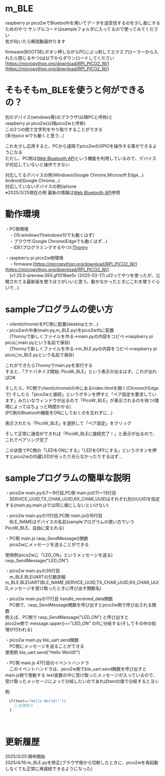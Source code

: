# m_BLE
raspberry pi pico2wでBluetoothを用いてデータを送受信するのを少し楽にするためのやつ
サンプルコードはsampleフォルダに入ってるので使ってみてください  
気が向いたら解説動画作ります  

firmware(BOOTSELボタン押しながらPCにぶっ刺してエクスプローラーから入れたら閉じるやつ)は以下からダウンロードしてください
[https://micropython.org/download/RPI_PICO2_W/](https://micropython.org/download/RPI_PICO2_W/)


# そもそもm_BLEを使うと何ができるの？
別のデバイス(windows等)のブラウザ(以降PCと呼称)と  
raspberry pi pico2w(以降pico2wと呼称)  
この2つの間で文字列をやり取りすることができる  
(多分pico wでも動くと思う...)  

これを少し応用すると、PCから遠隔でpico2wのGPIOを操作する等ができるようになる  
ただし、PC側は[Web Bluetooth API](https://developer.mozilla.org/en-US/docs/Web/API/Web_Bluetooth_API)という機能を利用しているので、デバイスが対応していないと操作できない  

対応してるデバイスの例)Windows(Google Chrome,Microsoft Edge...) Android(Google Chrome...)  
対応していないデバイスの例)iphone  
※2025/3/25現在の例 最新の情報は[Web Bluetooth API](https://developer.mozilla.org/en-US/docs/Web/API/Web_Bluetooth_API)参照  


# 動作環境
・PC側環境  
　・OS:windows11(windows10でも動くはず)  
 　・ブラウザ:Google Chrome(Edgeでも動くはず...)  
  　・IDE(プログラミングするやつ):[Thonny](https://thonny.org/)

・raspberry pi pico2w側環境  
　・firmware:[https://micropython.org/download/RPI_PICO2_W/](https://micropython.org/download/RPI_PICO2_W/)    
 　(v1.25.0-preview.393.gf1018ee5c (2025-03-17).uf2ってやつを使ったが、公開されてる最新版を使うほうがいいと思う。動かなかったときにこれを使うぐらいで...)  

# sampleプログラムの使い方
・client(chrome)をPC側に配置(desktopとか...)  
・pico2wの中身(main.py,m_BLE.py)をpico2w内に配置  
　(Thonnyで新しくファイルを作る→main.pyの内容をコピペ→raspberry pi picoにmain.pyという名前で保存)  
　(Thonnyで新しくファイルを作る→m_BLE.pyの内容をコピペ→raspberry pi picoにm_BLE.pyという名前で保存)  

これができたらThonnyでmain.pyを実行する  
すると、「アドバタイズ開始: PicoW_BLE」という表示が出るはず。これが出ればOK  

そしたら、PC側でclient(chrome)の中にあるindex.htmlを開く(ChromeかEdgeで)
そしたら「pico2wと接続」というボタンを押すと「ペア設定を要求しています」みたいなウィンドウが出るので「PicoW_BLE」が表示されるのを待つ(環境によってはちょっと時間かかる)  
(PC側のBluetooth機能をONにしておくのを忘れずに...)  
  
表示されたら「PicoW_BLE」を選択して「ペア設定」をクリック  
  
そして正常に通信ができれば「PicoW_BLEに接続完了！」と表示が出るので、これでペアリング完了  

この状態でPC側の「LEDをONにする」「LEDをOFFにする」というボタンを押すとpico2wの内蔵LEDが光ったり光らなかったりするはず...  

# sampleプログラムの簡単な説明
・pico2w main.pyの7～9行目,PC側 main.jsの11～13行目  
　SERVICE_UUID,TX_CHAR_UUID,RX_CHAR_UUIDはそれぞれ別のUUIDを指定する(main.py,main.jsでは同じ値にしないといけない)  

・pico2w main.pyの11行目,PC側 main.jsの16行目  
　BLE_NAMEはデバイスの名前(sampleプログラムの使い方でいうPicoW_BLE。自由に変えれる)  

・PC側 main.js rasp_SendMessage()関数  
　pico2wにメッセージを送ることができる  
   
  使用例(pico2wに「LED_ON」というメッセージを送る)  
  rasp_SendMessage("LED_ON")  

・pico2w main.pyの30行目  
　m_BLE.BLEUARTの引数詳細  
  m_BLE.BLEUART(BLE_NAME,SERVICE_UUID,TX_CHAR_UUID,RX_CHAR_UUID,メッセージを受け取ったときに呼び出す関数名)  

・pico2w main.pyの17行目 handle_received_data関数  
　PC側で、rasp_SendMessage関数を呼び出すとpico2w側で呼び出される関数  
  例えば、PC側で rasp_SendMessage("LED_ON") と呼び出すと  
  pico2w側で message.upper()=="LED_ON" のifに分岐する(そしてその中の処理が行われる)  

・pico2w main.py ble_uart.send関数  
　PC側にメッセージを送ることができる  
  使用例
  ble_uart.send("Hello World!!")  
  
・PC側 main.js 47行目のイベントハンドラ  
　このイベントハンドラは、pico2w側でble_uart.send関数を呼び出すとmain.js側で発動する
  text変数の中に受け取ったメッセージが入っているので、受け取ったメッセージによって分岐したいのであればtextの値で分岐するとヨシ

  例
  ```js
　if(text=="Hello World!!'){
      //処理色々
    }
  ```
　
 # 更新履歴
 2025/3/25:頒布開始  
 2025/4/16:m_BLE.pyを修正(ブラウザ側から切断したときに、pico2wを再起動しなくても正常に再接続できるようになった)
